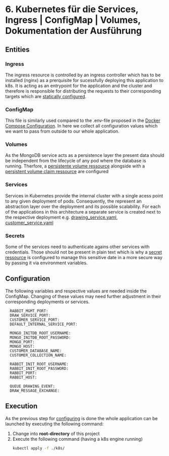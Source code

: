 # 6. Kubernetes für die Services, Ingress | ConfigMap | Volumes, Dokumentation der Ausführung

## Entities

### Ingress
The ingress resource is controlled by an ingress controller which has to be installed (nginx) as a prerquisite for sucessfully deploying this application to k8s. It is acting as an entrypoint for the application and the cluster and therefore is responsible for distributing the requests to their corresponding targets which are [statically configured](./ingress.yaml).

### ConfigMap
This file is similarly used compared to the .env-file proposed in the [Docker Compose Configuration](../infrastructure/README.md#executing-the-docker-compose-file). In here we collect all configuration values which we want to pass from outside to our whole application.

### Volumes
As the MongoDB service acts as a persistence layer the present data should be independent from the lifecycle of any pod where the database is running. Therfore, a [persistente volume ressource](./persistent_volume.yaml) alongside with a [persistent volume claim ressource](./persistent_volume.yaml) are configured

### Services
Services in Kubernetes provide the internal cluster with a single acess point to any given deployment of pods. Consequently, the represent an abstraction layer over the deployment and its possible scalability. For each of the applications in this architecture a separate service is created next to the respective deployment e.g. [drawing_service.yaml](./drawing_service.yaml), [customer_service.yaml](./customer_service.yaml)

### Secrets
Some of the services need to authenticate agains other services with credentials. Those should not be present in plain text which is why a [secret ressource](./secrets.yaml) is configured to manage this sensitive date in a more secure way by passing it via environment variables.

## Configuration
The following variables and respective values are needed inside the ConfigMap. Changing of these values may need further adjustment in their corresponding deployments or services.

```
  RABBIT_MGMT_PORT:
  DRAW_SERVICE_PORT:
  CUSTOMER_SERVICE_PORT:
  DEFAULT_INTERNAL_SERVICE_PORT:

  MONGO_INITDB_ROOT_USERNAME:
  MONGO_INITDB_ROOT_PASSWORD:
  MONGO_PORT:
  MONGO_HOST:
  CUSTOMER_DATABASE_NAME:
  CUSTOMER_COLLECTION_NAME:

  RABBIT_INIT_ROOT_USERNAME:
  RABBIT_INIT_ROOT_PASSWORD:
  RABBIT_PORT:
  RABBIT_HOST:

  QUEUE_DRAWING_EVENT:
  DRAW_MESSAGE_EXCHANGE: 
```


## Execution

As the previous step for [configuring](#configuration) is done the whole application can be launched by executing the following command:
1. Change into **root-directory** of this project
2. Execute the following command (having a k8s engine running)
    ```bash
    kubectl apply -f ./k8s/
    ```


